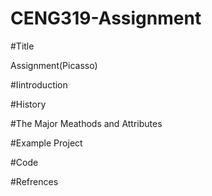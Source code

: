 # CENG319-Assignment

#Title

 Assignment(Picasso)


#Iintroduction 



#History


#The Major Meathods and Attributes


#Example Project





#Code 





#Refrences
